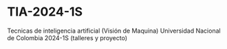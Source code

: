 # TIA-2024-1S
Tecnicas de inteligencia artificial (Visión de Maquina) Universidad Nacional de Colombia 2024-1S (talleres y proyecto)
